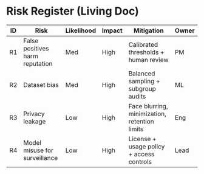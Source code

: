 # Risk Register (Living Doc)

| ID | Risk | Likelihood | Impact | Mitigation | Owner |
|----|------|------------|--------|------------|-------|
| R1 | False positives harm reputation | Med | High | Calibrated thresholds + human review | PM |
| R2 | Dataset bias | Med | High | Balanced sampling + subgroup audits | ML |
| R3 | Privacy leakage | Low | High | Face blurring, minimization, retention limits | Eng |
| R4 | Model misuse for surveillance | Low | High | License + usage policy + access controls | Lead |
